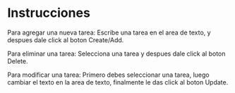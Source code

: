 
# Instrucciones
Para agregar una nueva tarea:
Escribe una tarea en el area de texto, y despues dale click al boton Create/Add.

Para eliminar una tarea:
Selecciona una tarea y despues dale click al boton Delete.

Para modificar una tarea:
Primero debes seleccionar una tarea, luego cambiar el texto en la area de texto, finalmente le das click al boton Update.



